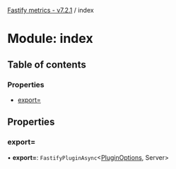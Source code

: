 [Fastify metrics - v7.2.1](../README.md) / index

# Module: index

## Table of contents

### Properties

- [export&#x3D;](index.md#export=)

## Properties

### export&#x3D;

• **export=**: `FastifyPluginAsync`<[PluginOptions](../interfaces/plugin.pluginoptions.md), Server\>
